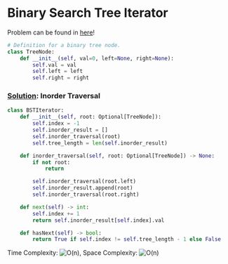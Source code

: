 # Binary Search Tree Iterator

Problem can be found in [here](https://leetcode.com/problems/binary-search-tree-iterator/)!

```python
# Definition for a binary tree node.
class TreeNode:
    def __init__(self, val=0, left=None, right=None):
        self.val = val
        self.left = left
        self.right = right
```

### [Solution](/Binary%20Tree/173-BinarySearchTreeIterator/solution.py): Inorder Traversal

```python
class BSTIterator:
    def __init__(self, root: Optional[TreeNode]):
        self.index = -1
        self.inorder_result = []
        self.inorder_traversal(root)
        self.tree_length = len(self.inorder_result)

    def inorder_traversal(self, root: Optional[TreeNode]) -> None:
        if not root:
            return

        self.inorder_traversal(root.left)
        self.inorder_result.append(root)
        self.inorder_traversal(root.right)

    def next(self) -> int:
        self.index += 1
        return self.inorder_result[self.index].val

    def hasNext(self) -> bool:
        return True if self.index != self.tree_length - 1 else False
```

Time Complexity: ![O(n)](<https://latex.codecogs.com/svg.image?\inline&space;O(n)>), Space Complexity: ![O(n)](<https://latex.codecogs.com/svg.image?\inline&space;O(n)>)
